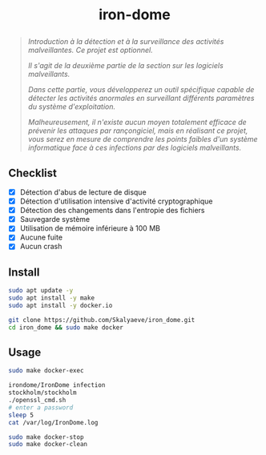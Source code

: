 # <p align="center">iron-dome</p>

> _Introduction à la détection et à la surveillance des activités malveillantes. Ce projet est optionnel._
>
> _Il s'agit de la deuxième partie de la section sur les logiciels malveillants._
>
> _Dans cette partie, vous développerez un outil spécifique capable de détecter les activités anormales en surveillant différents paramètres du système d'exploitation._
>
> _Malheureusement, il n'existe aucun moyen totalement efficace de prévenir les attaques par rançongiciel, mais en réalisant ce projet, vous serez en mesure de comprendre les points faibles d'un système informatique face à ces infections par des logiciels malveillants._

## Checklist

- [x] Détection d'abus de lecture de disque
- [x] Détection d'utilisation intensive d'activité cryptographique
- [x] Détection des changements dans l'entropie des fichiers
- [x] Sauvegarde système
- [x] Utilisation de mémoire inférieure à 100 MB
- [x] Aucune fuite
- [x] Aucun crash

## Install

```bash
sudo apt update -y
sudo apt install -y make
sudo apt install -y docker.io
```

```bash
git clone https://github.com/Skalyaeve/iron_dome.git
cd iron_dome && sudo make docker
```

## Usage

```bash
sudo make docker-exec
```

```bash
irondome/IronDome infection
stockholm/stockholm
./openssl_cmd.sh
# enter a password
sleep 5
cat /var/log/IronDome.log
```

```bash
sudo make docker-stop
sudo make docker-clean
```
